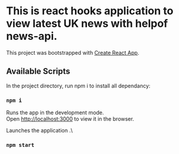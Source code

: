 # This is react hooks application to view latest UK news with helpof news-api.

This project was bootstrapped with [Create React App](https://github.com/facebook/create-react-app).

## Available Scripts

In the project directory, run npm i to install all dependancy:

### `npm i`

Runs the app in the development mode.\
Open [http://localhost:3000](http://localhost:3000) to view it in the browser.


Launches the application .\

### `npm start`



